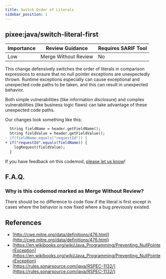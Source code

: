 ```yaml
---
title: Switch Order of Literals
sidebar_position: 1
---
```


## pixee:java/switch-literal-first

| Importance | Review Guidance      | Requires SARIF Tool |
|------------|----------------------|---------------------|
| Low        | Merge Without Review | No                  |

This change defensively switches the order of literals in comparison expressions to ensure that no null pointer exceptions are unexpectedly thrown. Runtime exceptions especially can cause exceptional and unexpected code paths to be taken, and this can result in unexpected behavior.

Both simple vulnerabilities (like information disclosure) and complex vulnerabilities (like business logic flaws) can take advantage of these unexpected code paths.

Our changes look something like this:

```diff
  String fieldName = header.getFieldName();
  String fieldValue = header.getFieldValue();
- if(fieldName.equals("requestId")) {
+ if("requestId".equals(fieldName)) {
    logRequest(fieldValue);
  }
```


If you have feedback on this codemod, [please let us know](mailto:feedback@pixee.ai)!

## F.A.Q.

### Why is this codemod marked as Merge Without Review?

There should be no difference to code flow if the literal is first except in cases where the behavior is now fixed where a bug previously existed.

## References
 * [http://cwe.mitre.org/data/definitions/476.html](http://cwe.mitre.org/data/definitions/476.html)
 * [https://en.wikibooks.org/wiki/Java_Programming/Preventing_NullPointerException](https://en.wikibooks.org/wiki/Java_Programming/Preventing_NullPointerException)
 * [https://rules.sonarsource.com/java/RSPEC-1132/](https://rules.sonarsource.com/java/RSPEC-1132/)
